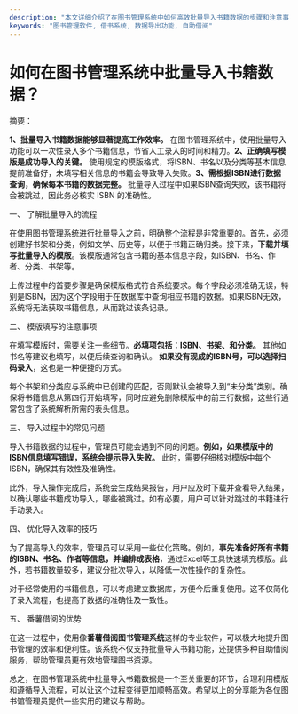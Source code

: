 ```yaml
---
description: "本文详细介绍了在图书管理系统中如何高效批量导入书籍数据的步骤和注意事项，适合所有图书馆管理员参考。"
keywords: "图书管理软件, 借书系统, 数据导出功能, 自助借阅"
---
```

# 如何在图书管理系统中批量导入书籍数据？

摘要：

**1、批量导入书籍数据能够显著提高工作效率。** 在图书管理系统中，使用批量导入功能可以一次性录入多个书籍信息，节省人工录入的时间和精力。**2、正确填写模版是成功导入的关键。** 使用规定的模版格式，将ISBN、书名以及分类等基本信息提前准备好，未填写相关信息的书籍会导致导入失败。**3、需根据ISBN进行数据查询，确保每本书籍的数据完整。** 批量导入过程中如果ISBN查询失败，该书籍将会被跳过，因此务必核实 ISBN 的准确性。

一、 了解批量导入的流程

在使用图书管理系统进行批量导入之前，明确整个流程是非常重要的。首先，必须创建好书架和分类，例如文学、历史等，以便于书籍正确归类。接下来，**下载并填写批量导入的模版**。该模版通常包含书籍的基本信息字段，如ISBN、书名、作者、分类、书架等。

上传过程中的首要步骤是确保模版格式符合系统要求。每个字段必须准确无误，特别是ISBN，因为这个字段用于在数据库中查询相应书籍的数据。如果ISBN无效，系统将无法获取书籍信息，从而跳过该条记录。

二、 模版填写的注意事项

在填写模版时，需要关注一些细节。**必填项包括：ISBN、书架、和分类。** 其他如书名等建议也填写，以便后续查询和确认。 **如果没有现成的ISBN号，可以选择扫码录入**，这也是一种便捷的方式。

每个书架和分类应与系统中已创建的匹配，否则默认会被导入到“未分类”类别。确保将书籍信息从第四行开始填写，同时应避免删除模版中的前三行数据，这些行通常包含了系统解析所需的表头信息。

三、 导入过程中的常见问题

导入书籍数据的过程中，管理员可能会遇到不同的问题。**例如，如果模版中的ISBN信息填写错误，系统会提示导入失败。** 此时，需要仔细核对模版中每个ISBN，确保其有效性及准确性。

此外，导入操作完成后，系统会生成结果报告，用户应及时下载并查看导入结果，以确认哪些书籍成功导入，哪些被跳过。如有必要，用户可以针对跳过的书籍进行手动录入。

四、 优化导入效率的技巧

为了提高导入的效率，管理员可以采用一些优化策略。例如，**事先准备好所有书籍的ISBN、书名、作者等信息，并编排成表格**，通过Excel等工具快速填充模版。此外，若书籍数量较多，建议分批次导入，以降低一次性操作的复杂性。

对于经常使用的书籍信息，可以考虑建立数据库，方便今后重复使用。这不仅简化了录入流程，也提高了数据的准确性及一致性。

五、 番薯借阅的优势

在这一过程中，使用像**番薯借阅图书管理系统**这样的专业软件，可以极大地提升图书管理的效率和便利性。该系统不仅支持批量导入书籍功能，还提供多种自助借阅服务，帮助管理员更有效地管理图书资源。

总之，在图书管理系统中批量导入书籍数据是一个至关重要的环节，合理利用模版和遵循导入流程，可以让这个过程变得更加顺畅高效。希望以上的分享能为各位图书馆管理员提供一些实用的建议与帮助。

